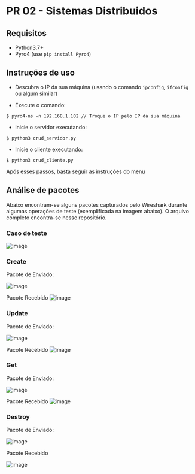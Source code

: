 # PR 02 - Sistemas Distribuidos

## Requisitos

- Python3.7+
- Pyro4 (use `pip install Pyro4`)

## Instruções de uso

- Descubra o IP da sua máquina (usando o comando `ipconfig`, `ifconfig` ou algum similar)

- Execute o comando:
```
$ pyro4-ns -n 192.168.1.102 // Troque o IP pelo IP da sua máquina
```

- Inicie o servidor executando:
```
$ python3 crud_servidor.py
```

- Inicie o cliente executando:
```
$ python3 crud_cliente.py
```

Após esses passos, basta seguir as instruções do menu

## Análise de pacotes

Abaixo encontram-se alguns pacotes capturados pelo Wireshark durante algumas operações de teste (exemplificada na imagem abaixo). O arquivo completo encontra-se nesse repositório.

### Caso de teste
![image](https://user-images.githubusercontent.com/25585428/140676723-30713ebd-1819-4d2b-98f4-3678f3a010f4.png)


### Create

Pacote de Enviado:

![image](https://user-images.githubusercontent.com/25585428/140676371-48431ea4-d4c3-4d3b-ab37-3699527b213b.png)

Pacote Recebido
![image](https://user-images.githubusercontent.com/25585428/140676431-44b7d604-ad94-4b4f-b6e6-03c9579e68c0.png)


### Update

Pacote de Enviado:

![image](https://user-images.githubusercontent.com/25585428/140676477-01807e1e-d495-49ae-8594-a5a9c10f4740.png)


Pacote Recebido
![image](https://user-images.githubusercontent.com/25585428/140676490-896e3d8a-447d-4ead-9e08-47619929d80e.png)


### Get

Pacote de Enviado:

![image](https://user-images.githubusercontent.com/25585428/140676499-47f143bb-b77c-4dab-9247-7f9a4c54a4c0.png)


Pacote Recebido
![image](https://user-images.githubusercontent.com/25585428/140676506-1a77335c-5d1e-4d2d-a4a2-3f777de87ad8.png)


### Destroy

Pacote de Enviado:

![image](https://user-images.githubusercontent.com/25585428/140676513-303537dd-3162-4ffe-aa75-7965afeb91ac.png)


Pacote Recebido

![image](https://user-images.githubusercontent.com/25585428/140676527-63a37fc7-b28b-461b-87a3-df244a56debc.png)

